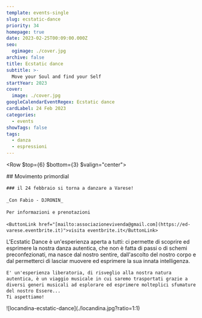 ```yaml
---
template: events-single
slug: ecstatic-dance
priority: 34
homepage: true
date: 2023-02-25T00:09:00.000Z
seo:
  ogimage: ./cover.jpg
archive: false
title: Ecstatic dance
subtitle: >-
  Move your Soul and find your Self
startYear: 2023
cover:
  image: ./cover.jpg
googleCalendarEventRegex: Ecstatic dance
cardLabel: 24 Feb 2023
categories:
  - events
showTags: false
tags:
  - danza
  - espressioni
---
```


<Row $top={6} $bottom={3} $valign="center">
  <Col md={7}>
    <EntryInfo variant="frequency" label="Quando" value="24 febbraio 2023"/>
    <EntryInfo variant="duration" value="dalle 20 alle 23"/>
    <EntryInfo variant="location" label="A LaSchola" value="[Via Maroni 13, Casciago 21020, VA](https://g.page/laschola?share)"/>
    <EntryInfo variant="teacher" label="Organizzato da" value="Fabio Freddi - DJRONIN"/>
  </Col>
  <Col md={5}>
    ## Movimento primordial

    ### il 24 febbraio si torna a danzare a Varese!

    _Con Fabio - DJRONIN_

    Per informazioni e prenotazioni

    <ButtonLink href="[mailto:associazionevivenda@gmail.com](https://ed-varese.eventbrite.it)">visita eventbrite.it</ButtonLink>

  </Col>
</Row>
<Row $valign="center">
  <Col md={6} $initial>
    L'Ecstatic Dance è un'esperienza aperta a tutti: ci permette di scoprire ed esprimere la nostra danza autentica, che non è fatta di passi o di schemi preconfezionati, ma nasce dal nostro sentire, dall'ascolto del nostro corpo e dal permetterci di lasciar muovere ed esprimere la sua innata intelligenza.

    E' un'esperienza liberatoria, di risveglio alla nostra natura autentica, è un viaggio musicale in cui saremo trasportati grazie a diversi generi musicali ad esplorare ed esprimere molteplici sfumature del nostro Essere...
    Ti aspettiamo!
  </Col>
  <Col md={6}>
    ![locandina-ecstatic-dance](./locandina.jpg?ratio=1:1)
  </Col>
</Row>
